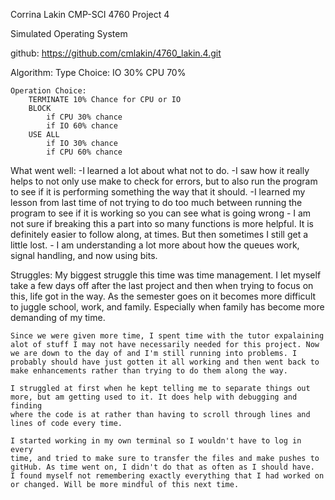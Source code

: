 Corrina Lakin
CMP-SCI 4760
Project 4

Simulated Operating System

github: https://github.com/cmlakin/4760_lakin.4.git 

Algorithm:
	Type Choice:
		IO 30%
		CPU 70%

	Operation Choice:
		TERMINATE 10% Chance for CPU or IO
		BLOCK 
			if CPU 30% chance
			if IO 60% chance
		USE ALL
			if IO 30% chance
			if CPU 60% chance

What went well:
	-I learned a lot about what not to do. 
	-I saw how it really helps to not only use make to check for errors, 
		but to also run the program to see if it is performing something 
		the way that it should. 
	-I learned my lesson from last time of not trying to do too much 
		between running the program to see if it is working so you can 
		see what is going wrong
	- I am not sure if breaking this a part into so many functions is 
		more helpful. It is definitely easier to follow along, at times. 
		But then sometimes I still get a little lost. 
	- I am understanding a lot more about how the queues work, signal
		handling, and now using bits. 

Struggles:
	My biggest struggle this time was time management. I let myself take 
	a few days off after the last project and then when trying to focus 
	on this, life got in the way. As the semester goes on it becomes more
	difficult to juggle school, work, and family. Especially when family
	has become more demanding of my time. 

	Since we were given more time, I spent time with the tutor expalaining
	alot of stuff I may not have necessarily needed for this project. Now
	we are down to the day of and I'm still running into problems. I 
	probably should have just gotten it all working and then went back to
	make enhancements rather than trying to do them along the way. 

	I struggled at first when he kept telling me to separate things out 
	more, but am getting used to it. It does help with debugging and finding
	where the code is at rather than having to scroll through lines and 
	lines of code every time.

	I started working in my own terminal so I wouldn't have to log in every
	time, and tried to make sure to transfer the files and make pushes to
	gitHub. As time went on, I didn't do that as often as I should have.
	I found myself not remembering exactly everything that I had worked on
	or changed. Will be more mindful of this next time. 
